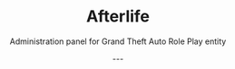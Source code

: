 <!-- Main section -->
<div align="center">
    <h1>Afterlife</h1>
    <p>Administration panel for Grand Theft Auto Role Play entity</p>
    <p>---</p>
</div>
